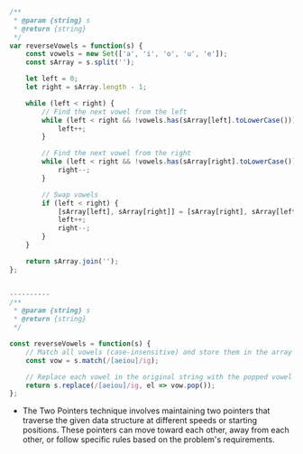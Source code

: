 ```js
/**
 * @param {string} s
 * @return {string}
 */
var reverseVowels = function(s) {
    const vowels = new Set(['a', 'i', 'o', 'u', 'e']);
    const sArray = s.split('');

    let left = 0;
    let right = sArray.length - 1;

    while (left < right) {
        // Find the next vowel from the left
        while (left < right && !vowels.has(sArray[left].toLowerCase())) {
            left++;
        }

        // Find the next vowel from the right
        while (left < right && !vowels.has(sArray[right].toLowerCase())) {
            right--;
        }

        // Swap vowels
        if (left < right) {
            [sArray[left], sArray[right]] = [sArray[right], sArray[left]];
            left++;
            right--;
        }
    }

    return sArray.join('');
};


----------
/**
 * @param {string} s
 * @return {string}
 */

const reverseVowels = function(s) {
    // Match all vowels (case-insensitive) and store them in the array 'vow'
    const vow = s.match(/[aeiou]/ig);

    // Replace each vowel in the original string with the popped vowel from 'vow'. replace () function is case-sensitive
    return s.replace(/[aeiou]/ig, el => vow.pop());
};

```

- The Two Pointers technique involves maintaining two pointers that traverse the given data structure at different speeds or starting positions. These pointers can move toward each other, away from each other, or follow specific rules based on the problem's requirements.
